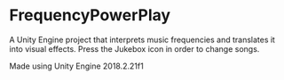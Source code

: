 # FrequencyPowerPlay
A Unity Engine project that interprets music frequencies and translates it into visual effects.
Press the Jukebox icon in order to change songs.


Made using Unity Engine 2018.2.21f1
